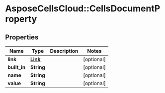 # AsposeCellsCloud::CellsDocumentProperty

## Properties
Name | Type | Description | Notes
------------ | ------------- | ------------- | -------------
**link** | [**Link**](Link.md) |  | [optional] 
**built_in** | **String** |  | [optional] 
**name** | **String** |  | [optional] 
**value** | **String** |  | [optional] 


